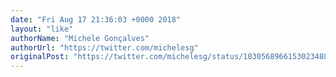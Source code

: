 ```yaml
---
date: "Fri Aug 17 21:36:03 +0000 2018"
layout: "like"
authorName: "Michele Gonçalves"
authorUrl: "https://twitter.com/michelesg"
originalPost: "https://twitter.com/michelesg/status/1030568966153023488"
---
```

